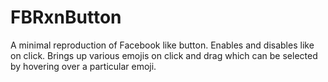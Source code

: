 # FBRxnButton
A minimal reproduction of Facebook like button.
Enables and disables like on click.
Brings up various emojis on click and drag which can be selected by hovering over a particular emoji.
